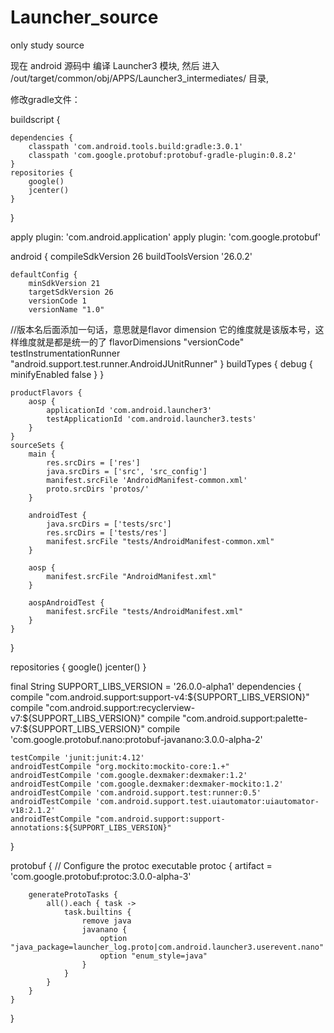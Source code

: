 # Launcher_source
only study source


现在 android 源码中 编译 Launcher3 模块,
然后 进入 /out/target/common/obj/APPS/Launcher3_intermediates/ 目录,


修改gradle文件：

buildscript {

    dependencies {
        classpath 'com.android.tools.build:gradle:3.0.1'
        classpath 'com.google.protobuf:protobuf-gradle-plugin:0.8.2'
    }
    repositories {
        google()
        jcenter()
    }
}

apply plugin: 'com.android.application'
apply plugin: 'com.google.protobuf'

android {
    compileSdkVersion 26
    buildToolsVersion '26.0.2'

    defaultConfig {
        minSdkVersion 21
        targetSdkVersion 26
        versionCode 1
        versionName "1.0"

//版本名后面添加一句话，意思就是flavor dimension 它的维度就是该版本号，这样维度就是都是统一的了
         flavorDimensions "versionCode"
        testInstrumentationRunner "android.support.test.runner.AndroidJUnitRunner"
    }
    buildTypes {
        debug {
            minifyEnabled false
        }
    }

    productFlavors {
        aosp {
            applicationId 'com.android.launcher3'
            testApplicationId 'com.android.launcher3.tests'
        }
    }
    sourceSets {
        main {
            res.srcDirs = ['res']
            java.srcDirs = ['src', 'src_config']
            manifest.srcFile 'AndroidManifest-common.xml'
            proto.srcDirs 'protos/'
        }

        androidTest {
            java.srcDirs = ['tests/src']
            res.srcDirs = ['tests/res']
            manifest.srcFile "tests/AndroidManifest-common.xml"
        }

        aosp {
            manifest.srcFile "AndroidManifest.xml"
        }

        aospAndroidTest {
            manifest.srcFile "tests/AndroidManifest.xml"
        }
    }
}

repositories {
    google()
    jcenter()
}

final String SUPPORT_LIBS_VERSION = '26.0.0-alpha1'
dependencies {
    compile "com.android.support:support-v4:${SUPPORT_LIBS_VERSION}"
    compile "com.android.support:recyclerview-v7:${SUPPORT_LIBS_VERSION}"
    compile "com.android.support:palette-v7:${SUPPORT_LIBS_VERSION}"
    compile 'com.google.protobuf.nano:protobuf-javanano:3.0.0-alpha-2'

    testCompile 'junit:junit:4.12'
    androidTestCompile "org.mockito:mockito-core:1.+"
    androidTestCompile 'com.google.dexmaker:dexmaker:1.2'
    androidTestCompile 'com.google.dexmaker:dexmaker-mockito:1.2'
    androidTestCompile 'com.android.support.test:runner:0.5'
    androidTestCompile 'com.android.support.test.uiautomator:uiautomator-v18:2.1.2'
    androidTestCompile "com.android.support:support-annotations:${SUPPORT_LIBS_VERSION}"
}

protobuf {
    // Configure the protoc executable
    protoc {
        artifact = 'com.google.protobuf:protoc:3.0.0-alpha-3'

        generateProtoTasks {
            all().each { task ->
                task.builtins {
                    remove java
                    javanano {
                        option "java_package=launcher_log.proto|com.android.launcher3.userevent.nano"
                        option "enum_style=java"
                    }
                }
            }
        }
    }
}
